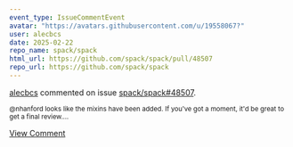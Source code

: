 ```yaml
---
event_type: IssueCommentEvent
avatar: "https://avatars.githubusercontent.com/u/19558067?"
user: alecbcs
date: 2025-02-22
repo_name: spack/spack
html_url: https://github.com/spack/spack/pull/48507
repo_url: https://github.com/spack/spack
---
```


<a href='https://github.com/alecbcs' target='_blank'>alecbcs</a> commented on issue <a href='https://github.com/spack/spack/pull/48507' target='_blank'>spack/spack#48507</a>.

<small>@nhanford looks like the mixins have been added. If you've got a moment, it'd be great to get a final review....</small>

<a href='https://github.com/spack/spack/pull/48507' target='_blank'>View Comment</a>